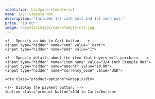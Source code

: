 ```yaml
---
identifier: hardware-steeple-nut
name: 1/2" Steeple Nut
description: "Includes 1/2 inch bolt and 1/2 inch nut."
price: "10.00"
image: /assets/images/saw-steeple-nut.jpg
---
```

<form target="paypal" action="https://www.paypal.com/cgi-bin/webscr" method="post">
    <!-- Identify your business so that you can collect the payments. -->
    <input type="hidden" name="business" value="ian@sierranvtool.com">

    <!-- Specify an Add to Cart button. -->
    <input type="hidden" name="cmd" value="_cart">
    <input type="hidden" name="add" value="1">

    <!-- Specify details about the item that buyers will purchase. -->
    <input type="hidden" name="item_name" value="3/4 inch Steeple Nut">
    <input type="hidden" name="amount" value="10.00">
    <input type="hidden" name="currency_code" value="USD">

    <div class="product-options">&nbsp;</div>

    <!-- Display the payment button. -->
    <button class="product-button">Add to Cart</button>
</form>
